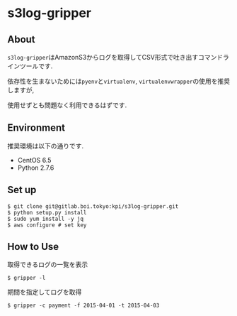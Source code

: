 # s3log-gripper

## About

`s3log-gripper`はAmazonS3からログを取得してCSV形式で吐き出すコマンドラインツールです.

依存性を生まないためには`pyenv`と`virtualenv`, `virtualenvwrapper`の使用を推奨しますが,

使用せずとも問題なく利用できるはずです.

## Environment

推奨環境は以下の通りです.

* CentOS 6.5
* Python 2.7.6

## Set up

```
$ git clone git@gitlab.boi.tokyo:kpi/s3log-gripper.git
$ python setup.py install
$ sudo yum install -y jq
$ aws configure # set key
```

## How to Use

取得できるログの一覧を表示

```
$ gripper -l
```

期間を指定してログを取得

```
$ gripper -c payment -f 2015-04-01 -t 2015-04-03
```
